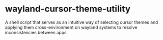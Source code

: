 # wayland-cursor-theme-utility
A shell script that serves as an intuitive way of selecting cursor themes and applying them cross-environment on wayland systems to resolve inconsistencies between apps

